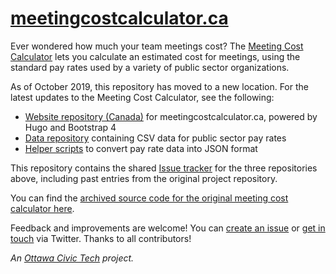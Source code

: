 # [meetingcostcalculator.ca](http://meetingcostcalculator.ca/)

Ever wondered how much your team meetings cost? The [Meeting Cost Calculator](http://meetingcostcalculator.ca/) lets you calculate an estimated cost for meetings, using the standard pay rates used by a variety of public sector organizations.

As of October 2019, this repository has moved to a new location. For the latest updates to the Meeting Cost Calculator, see the following:

- [Website repository (Canada)](https://github.com/meetingcostcalculator/meeting-cost-calculator-hugo-ca) for meetingcostcalculator.ca, powered by Hugo and Bootstrap 4
- [Data repository](https://github.com/meetingcostcalculator/meeting-cost-calculator-data) containing CSV data for public sector pay rates
- [Helper scripts](https://github.com/meetingcostcalculator/meeting-cost-calculator-helpers) to convert pay rate data into JSON format

This repository contains the shared [Issue tracker](https://github.com/sboots/meetingcostcalculator/issues) for the three repositories above, including past entries from the original project repository.

You can find the [archived source code for the original meeting cost calculator here](https://github.com/meetingcostcalculator/meeting-cost-calculator-classic).

Feedback and improvements are welcome! You can [create an issue](https://github.com/sboots/meetingcostcalculator/issues) or [get in touch](https://twitter.com/sboots/) via Twitter. Thanks to all contributors!

_An [Ottawa Civic Tech](http://ottawacivictech.ca/) project._
